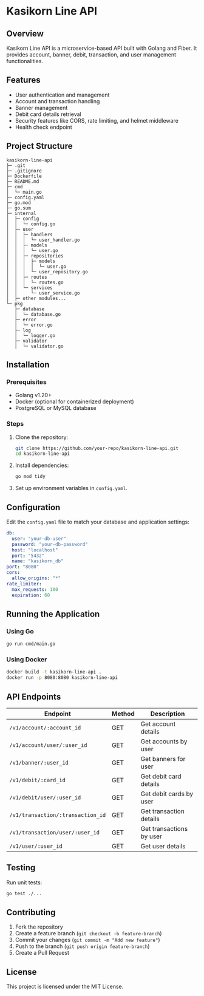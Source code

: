 # Kasikorn Line API

## Overview
Kasikorn Line API is a microservice-based API built with Golang and Fiber. It provides account, banner, debit, transaction, and user management functionalities.

## Features
- User authentication and management
- Account and transaction handling
- Banner management
- Debit card details retrieval
- Security features like CORS, rate limiting, and helmet middleware
- Health check endpoint


## Project Structure
```
kasikorn-line-api
├─ .git
├─ .gitignore
├─ Dockerfile
├─ README.md
├─ cmd
│  └─ main.go
├─ config.yaml
├─ go.mod
├─ go.sum
├─ internal
│  ├─ config
│  │  └─ config.go
│  ├─ user
│  │  ├─ handlers
│  │  │  └─ user_handler.go
│  │  ├─ models
│  │  │  └─ user.go
│  │  ├─ repositories
│  │  │  ├─ models
│  │  │  │  └─ user.go
│  │  │  └─ user_repository.go
│  │  ├─ routes
│  │  │  └─ routes.go
│  │  └─ services
│  │     └─ user_service.go
│  ├─ other modules...
└─ pkg
   ├─ database
   │  └─ database.go
   ├─ error
   │  └─ error.go
   ├─ log
   │  └─ logger.go
   ├─ validator
   │  └─ validator.go
```

## Installation
### Prerequisites
- Golang v1.20+
- Docker (optional for containerized deployment)
- PostgreSQL or MySQL database

### Steps
1. Clone the repository:
   ```sh
   git clone https://github.com/your-repo/kasikorn-line-api.git
   cd kasikorn-line-api
   ```
2. Install dependencies:
   ```sh
   go mod tidy
   ```
3. Set up environment variables in `config.yaml`.

## Configuration
Edit the `config.yaml` file to match your database and application settings:
```yaml
db:
  user: "your-db-user"
  password: "your-db-password"
  host: "localhost"
  port: "5432"
  name: "kasikorn_db"
port: "8080"
cors:
  allow_origins: "*"
rate_limiter:
  max_requests: 100
  expiration: 60
```

## Running the Application
### Using Go
```sh
go run cmd/main.go
```
### Using Docker
```sh
docker build -t kasikorn-line-api .
docker run -p 8080:8080 kasikorn-line-api
```

## API Endpoints
| Endpoint | Method | Description |
|----------|--------|-------------|
| `/v1/account/:account_id` | GET | Get account details |
| `/v1/account/user/:user_id` | GET | Get accounts by user |
| `/v1/banner/:user_id` | GET | Get banners for user |
| `/v1/debit/:card_id` | GET | Get debit card details |
| `/v1/debit/user/:user_id` | GET | Get debit cards by user |
| `/v1/transaction/:transaction_id` | GET | Get transaction details |
| `/v1/transaction/user/:user_id` | GET | Get transactions by user |
| `/v1/user/:user_id` | GET | Get user details |

## Testing
Run unit tests:
```sh
go test ./...
```

## Contributing
1. Fork the repository
2. Create a feature branch (`git checkout -b feature-branch`)
3. Commit your changes (`git commit -m "Add new feature"`)
4. Push to the branch (`git push origin feature-branch`)
5. Create a Pull Request

## License
This project is licensed under the MIT License.